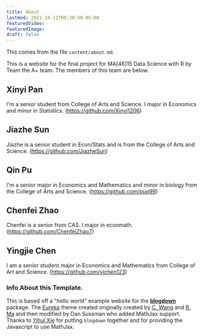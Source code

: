 ```yaml
---
title: About
lastmod: 2021-10-11T09:20:50-05:00
featuredVideo:
featuredImage:
draft: false
---
```


This comes from the file `content/about.md`.

This is a website for the final project for MA[46]15 Data Science with R by Team the A+ team.
The members of this team are below.

## Xinyi Pan

I'm a senior student from College of Arts and Science. I major in Economics and minor in Statistics. 
(https://github.com/Xinyi1206)

## Jiazhe Sun

Jiazhe is a senior student in Econ/Stats and is from the College of Arts and Science.
(https://github.com/JiazheSun)

## Qin Pu

I'm a senior major in Economics and Mathematics and minor in biology from the College of Arts and Science.
(https://github.com/puq99)

## Chenfei Zhao

Chenfei is a senior from CAS. I major in econmath.
(https://github.com/ChenfeiZhao7)

## Yingjie Chen

I am a senior student major in Economics and Mathematics from College of Art and Science. 
(https://github.com/yjchen123)

<!-- Please leave in the information below -->

### Info About this Template.

This is based off a "hello world" example website for the [**blogdown**](https://github.com/rstudio/blogdown) package. The [Eureka](https://www.wangchucheng.com/en/docs/eureka/) theme created originally created by  [C. Wang](https://www.wangchucheng.com/zh/) and [R. Ma](https://www.ruiqima.com/zh/) and then modified by Dan Sussman who added MathJax support. Thanks to [Yihui Xie](https://github.com/yihui/) for putting `blogdown` together and for providing the Javascript to use MathJax.
